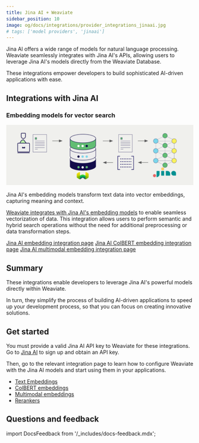 ```yaml
---
title: Jina AI + Weaviate
sidebar_position: 10
image: og/docs/integrations/provider_integrations_jinaai.jpg
# tags: ['model providers', 'jinaai']
---
```


<!-- Note: for images, use https://docs.google.com/presentation/d/15opIcJuaIjEEcs_1Zm8B6pccox2p7_MHSjCnRv4dPfU/edit?usp=sharing -->

Jina AI offers a wide range of models for natural language processing. Weaviate seamlessly integrates with Jina AI's APIs, allowing users to leverage Jina AI's models directly from the Weaviate Database.

These integrations empower developers to build sophisticated AI-driven applications with ease.

## Integrations with Jina AI

### Embedding models for vector search

![Embedding integration illustration](../_includes/integration_jinaai_embedding.png)

Jina AI's embedding models transform text data into vector embeddings, capturing meaning and context.

[Weaviate integrates with Jina AI's embedding models](./embeddings.md) to enable seamless vectorization of data. This integration allows users to perform semantic and hybrid search operations without the need for additional preprocessing or data transformation steps.

[Jina AI embedding integration page](./embeddings.md)
[Jina AI ColBERT embedding integration page](./embeddings-colbert.md)
[Jina AI multimodal embedding integration page](./embeddings-multimodal.md)

## Summary

These integrations enable developers to leverage Jina AI's powerful models directly within Weaviate.

In turn, they simplify the process of building AI-driven applications to speed up your development process, so that you can focus on creating innovative solutions.

## Get started

You must provide a valid Jina AI API key to Weaviate for these integrations. Go to [Jina AI](https://jina.ai/embeddings/) to sign up and obtain an API key.

Then, go to the relevant integration page to learn how to configure Weaviate with the Jina AI models and start using them in your applications.

- [Text Embeddings](./embeddings.md)
- [ColBERT embeddings](./embeddings-colbert.md)
- [Multimodal embeddings](./embeddings-multimodal.md)
- [Rerankers](./reranker.md)

## Questions and feedback

import DocsFeedback from '/_includes/docs-feedback.mdx';

<DocsFeedback/>
